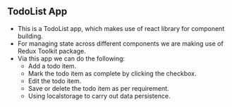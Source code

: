 ## TodoList App
* This is a TodoList app, which makes use of react library for component building.
* For managing state across different components we are making use of Redux Toolkit package.
* Via this app we can do the following:
    * Add a todo item.
    * Mark the todo item as complete by clicking the checkbox.
    * Edit the todo item.
    * Save or delete the todo item as per requirement.
    * Using localstorage to carry out data persistence.
